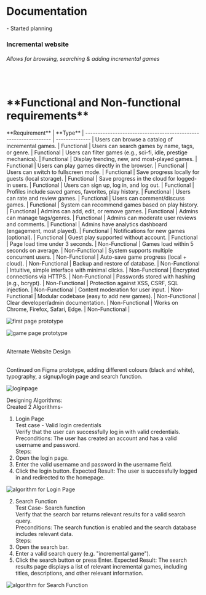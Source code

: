 <!-- starting on incremental game search website -->
<!-- changed idea from chatbot (no chatbot code so unable to produce) -->
<!-- planning start - -->
<!-- search function -->
<!-- redirect function -->
<!-- add game function -->

<h1>Documentation<br></h1>
<p>- Started planning<br></p>
<h3>Incremental website<br></h3>
<h6>Allows for browsing, searching & adding incremental games</h6><br>

<h1>**Functional and Non-functional requirements**</h1>
 **Requirement**                                                  | **Type**       |
 ---------------------------------------------------------------- | -------------- |
 Users can browse a catalog of incremental games.                 | Functional     |
 Users can search games by name, tags, or genre.                  | Functional     |
 Users can filter games (e.g., sci-fi, idle, prestige mechanics). | Functional     |
 Display trending, new, and most-played games.                    | Functional     |
 Users can play games directly in the browser.                    | Functional     |
 Users can switch to fullscreen mode.                             | Functional     |
 Save progress locally for guests (local storage).                | Functional     |
 Save progress in the cloud for logged-in users.                  | Functional     |
 Users can sign up, log in, and log out.                          | Functional     |
 Profiles include saved games, favorites, play history.           | Functional     |
 Users can rate and review games.                                 | Functional     |
 Users can comment/discuss games.                                 | Functional     |
 System can recommend games based on play history.                | Functional     |
 Admins can add, edit, or remove games.                           | Functional     |
 Admins can manage tags/genres.                                   | Functional     |
 Admins can moderate user reviews and comments.                   | Functional     |
 Admins have analytics dashboard (engagement, most played).       | Functional     |
 Notifications for new games (optional).                          | Functional     |
 Guest play supported without account.                            | Functional     |
 Page load time under 3 seconds.                                  | Non-Functional |
 Games load within 5 seconds on average.                          | Non-Functional |
 System supports multiple concurrent users.                       | Non-Functional |
 Auto-save game progress (local + cloud).                         | Non-Functional |
 Backup and restore of database.                                  | Non-Functional |
 Intuitive, simple interface with minimal clicks.                 | Non-Functional |
 Encrypted connections via HTTPS.                                 | Non-Functional |
 Passwords stored with hashing (e.g., bcrypt).                    | Non-Functional |
 Protection against XSS, CSRF, SQL injection.                     | Non-Functional |
 Content moderation for user input.                               | Non-Functional |
 Modular codebase (easy to add new games).                        | Non-Functional |
 Clear developer/admin documentation.                             | Non-Functional |        
 Works on Chrome, Firefox, Safari, Edge.                          | Non-Functional |



![first page prototype](Images/firstpage.jpg)

![game page prototype](Images/secondpage.jpg)

<br>Alternate Website Design<br>

<br>Continued on Figma prototype, adding different colours (black and white), typography, a signup/login page and search function. <br>

![loginpage](Images/loginpage.jpg)

 Designing Algorithms:<br>
 Created 2 Algorithms-
<br>
1. Login Page<br>
Test case - Valid login credentials<br>
Verify that the user can successfully log in with valid credentials.<br>
Preconditions: The user has created an account and has a valid username and password.<br>
Steps:
1. Open the login page.
2. Enter the valid username and password in the username field.
3. Click the login button.
Expected Result: The user is successfully logged in and redirected to the homepage.

![algorithm for Login Page](Images/loginalgorithm.jpg)<br>

2. Search Function<br>
Test Case- Search function<br>
Verify that the search bar returns relevant results for a valid search query.<br>
Preconditions: The search function is enabled and the search database includes relevant data.<br>
Steps:
1. Open the search bar.
2. Enter a valid search query (e.g. "incremental game").
3. Click the search button or press Enter.
Expected Result: The search results page displays a list of relevant incremental games, including titles, descriptions, and other relevant information.

![algorithm for Search Function](Images/searchalgorithm.jpg)<br>


